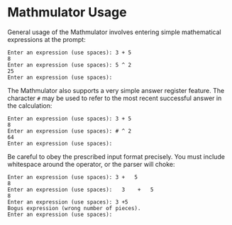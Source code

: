 Mathmulator Usage
=================

General usage of the Mathmulator involves entering simple mathematical
expressions at the prompt:

```
Enter an expression (use spaces): 3 + 5
8
Enter an expression (use spaces): 5 ^ 2
25
Enter an expression (use spaces): 
```

The Mathmulator also supports a very simple answer register feature.
The character `#` may be used to refer to the most recent successful
answer in the calculation:

```
Enter an expression (use spaces): 3 + 5
8
Enter an expression (use spaces): # ^ 2
64
Enter an expression (use spaces): 
```

Be careful to obey the prescribed input format precisely.  You must
include whitespace around the operator, or the parser will choke:

```
Enter an expression (use spaces): 3 +   5
8
Enter an expression (use spaces):   3    +   5    
8
Enter an expression (use spaces): 3 +5
Bogus expression (wrong number of pieces).
Enter an expression (use spaces): 
```
